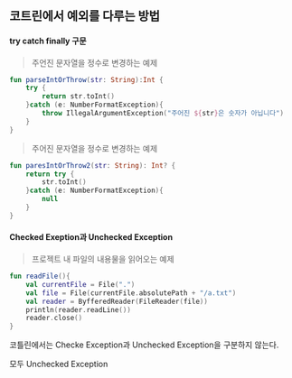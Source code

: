 ## 코트린에서 예외를 다루는 방법

#### try catch finally 구문

> 주언진 문자열을 정수로 변경하는 예제

``` kotlin
fun parseIntOrThrow(str: String):Int {
    try {
        return str.toInt()
    }catch (e: NumberFormatException){
        throw IllegalArgumentException("주어진 ${str}은 숫자가 아닙니다")
    }
}
```

> 주어진 문자열을 정수로 변경하는 예제

``` kotlin
fun paresIntOrThrow2(str: String): Int? {
    return try {
        str.toInt()
    }catch (e: NumberFormatException){
        null
    }
}
````

#### Checked Exeption과 Unchecked Exception

    
> 프로젝트 내 파일의 내용물을 읽어오는 예제

```kotlin
fun readFile(){
    val currentFile = File(".")
    val file = File(currentFile.absolutePath + "/a.txt")
    val reader = ByfferedReader(FileReader(file))
    println(reader.readLine())
    reader.close()
}
```

코틀린에서는 Checke Exception과 Unchecked Exception을 구분하지 않는다.

모두 Unchecked Exception